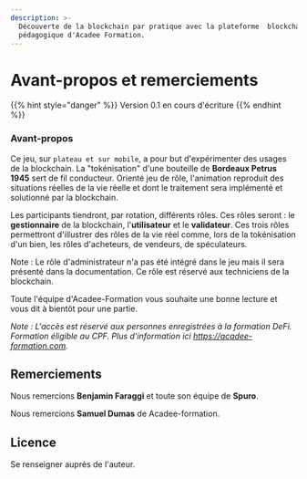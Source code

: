```yaml
---
description: >-
  Découverte de la blockchain par pratique avec la plateforme  blockchain
  pédagogique d'Acadee Formation.
---
```


# Avant-propos et remerciements

{{% hint style="danger" %}}
Version 0.1 en cours d'écriture
{{% endhint %}}
 

### Avant-propos

Ce jeu, sur `plateau et sur mobile`, a pour but d'expérimenter des usages de la blockchain. La "tokénisation" d'une bouteille de **Bordeaux Petrus 1945** sert de fil conducteur. Orienté jeu de rôle, l'animation reproduit des situations réelles de la vie réelle et dont le traitement sera implémenté et solutionné par la blockchain.

Les participants tiendront, par rotation, différents rôles. Ces rôles seront : le **gestionnaire** de la blockchain, l'**utilisateur** et le **validateur**. Ces trois rôles permettront d'illustrer des rôles de la vie réel comme, lors de la tokénisation d'un bien, les rôles d'acheteurs, de vendeurs, de spéculateurs. 

Note : Le rôle d'administrateur n'a pas été intégré dans le jeu mais il sera présenté dans la documentation. Ce rôle est réservé aux techniciens de la blockchain.

Toute l'équipe d'Acadee-Formation vous souhaite une bonne lecture et vous dit à bientôt pour une partie.

_Note : L'accès est réservé aux personnes enregistrées à la formation DeFi. Formation éligible au CPF. Plus d'information ici_ [_https://acadee-formation.com_](https://acadee-formation.com)_._

## Remerciements

Nous remercions **Benjamin Faraggi** et toute son équipe de **Spuro**.

Nous remercions **Samuel Dumas** de Acadee-formation.

## Licence

Se renseigner auprès de l'auteur.

